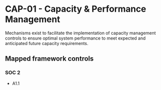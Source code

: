 # CAP-01 - Capacity & Performance Management
Mechanisms exist to facilitate the implementation of capacity management controls to ensure optimal system performance to meet expected and anticipated future capacity requirements.
## Mapped framework controls
### SOC 2
- A1.1
